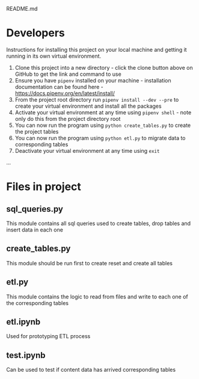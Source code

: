 README.md

# Developers
Instructions for installing this project on your local machine and getting it running in its own virtual environment.
1.  Clone this project into a new directory - click the clone button above on GitHub to get the link and command to use
2.  Ensure you have `pipenv` installed on your machine - installation documentation can be found here - https://docs.pipenv.org/en/latest/install/
3.  From the project root directory run `pipenv install --dev --pre` to create your virtual environment and install all the packages
4.  Activate your virtual environment at any time using `pipenv shell` - note only do this from the project directory root
5.  You can now run the program using `python create_tables.py` to create the project tables
5.  You can now run the program using `python etl.py` to migrate data to corresponding tables
6.  Deactivate your virtual environment at any time using `exit`

...

# Files in project

## sql_queries.py

This module contains all sql queries used to create tables, drop tables and insert data in each one

## create_tables.py
This module should be run first to create reset and create all tables

##  etl.py
This module contains the logic to read from files and write to each one of the corresponding tables

## etl.ipynb
Used for prototyping ETL process

## test.ipynb
Can be used to test if content data has arrived corresponding tables
